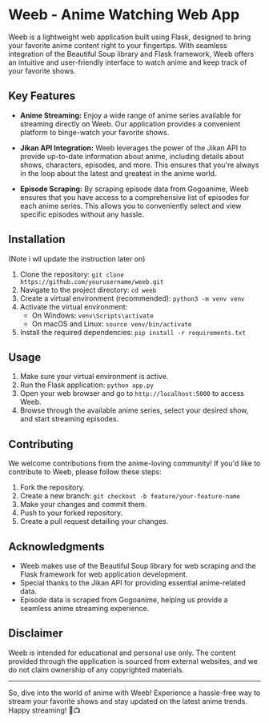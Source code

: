 # Weeb - Anime Watching Web App

Weeb is a lightweight web application built using Flask, designed to bring your favorite anime content right to your fingertips. With seamless integration of the Beautiful Soup library and Flask framework, Weeb offers an intuitive and user-friendly interface to watch anime and keep track of your favorite shows.

## Key Features

- **Anime Streaming:** Enjoy a wide range of anime series available for streaming directly on Weeb. Our application provides a convenient platform to binge-watch your favorite shows.

- **Jikan API Integration:** Weeb leverages the power of the Jikan API to provide up-to-date information about anime, including details about shows, characters, episodes, and more. This ensures that you're always in the loop about the latest and greatest in the anime world.

- **Episode Scraping:** By scraping episode data from Gogoanime, Weeb ensures that you have access to a comprehensive list of episodes for each anime series. This allows you to conveniently select and view specific episodes without any hassle.

## Installation
(Note i wll update the instruction later on)
1. Clone the repository: `git clone https://github.com/yourusername/weeb.git`
2. Navigate to the project directory: `cd weeb`
3. Create a virtual environment (recommended): `python3 -m venv venv`
4. Activate the virtual environment:
   - On Windows: `venv\Scripts\activate`
   - On macOS and Linux: `source venv/bin/activate`
5. Install the required dependencies: `pip install -r requirements.txt`

## Usage

1. Make sure your virtual environment is active.
2. Run the Flask application: `python app.py`
3. Open your web browser and go to `http://localhost:5000` to access Weeb.
4. Browse through the available anime series, select your desired show, and start streaming episodes.

## Contributing

We welcome contributions from the anime-loving community! If you'd like to contribute to Weeb, please follow these steps:

1. Fork the repository.
2. Create a new branch: `git checkout -b feature/your-feature-name`
3. Make your changes and commit them.
4. Push to your forked repository.
5. Create a pull request detailing your changes.

## Acknowledgments

- Weeb makes use of the Beautiful Soup library for web scraping and the Flask framework for web application development.
- Special thanks to the Jikan API for providing essential anime-related data.
- Episode data is scraped from Gogoanime, helping us provide a seamless anime streaming experience.

## Disclaimer

Weeb is intended for educational and personal use only. The content provided through the application is sourced from external websites, and we do not claim ownership of any copyrighted materials.

---

So, dive into the world of anime with Weeb! Experience a hassle-free way to stream your favorite shows and stay updated on the latest anime trends. Happy streaming! 🍿📺
